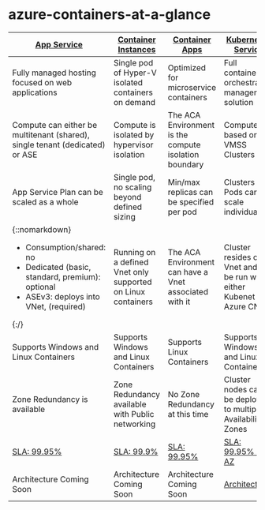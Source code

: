 # azure-containers-at-a-glance

| [App Service](appservice.md) | [Container Instances](containerinstancesmd)  | [Container Apps](containerapps.md) | [Kubernetes Service](aks.md) | 
| --- | --- | --- | --- |
| Fully managed hosting focused on web applications | Single pod of Hyper-V isolated containers on demand |Optimized for microservice containers | Full container orchestration management solution |
| Compute can either be multitenant (shared), single tenant (dedicated) or ASE | Compute is isolated by hypervisor isolation | The ACA Environment is the compute isolation boundary | Compute is based on VMSS Clusters |
| App Service Plan can be scaled as a whole | Single pod, no scaling beyond defined sizing | Min/max replicas can be specified per pod | Clusters and Pods can all scale individually |
| {::nomarkdown}<ul><li>Consumption/shared: no</li><li>Dedicated (basic, standard, premium): optional</li><li>ASEv3: deploys into VNet, (required)</li></ul>{:/} | Running on a defined Vnet only supported on Linux containers | The ACA Environment can have a Vnet associated with it | Cluster resides on a Vnet and can be run with either Kubenet or Azure CNI |
| Supports Windows and Linux Containers | Supports Windows and Linux Containers | Supports Linux Containers | Supports Windows and Linux Containers | 
| Zone Redundancy is available | Zone Redundancy available with Public networking | No Zone Redundancy at this time | Cluster nodes can be deployed to multiple Availability Zones |
| [SLA: 99.95%](https://azure.microsoft.com/en-us/support/legal/sla/app-service/v1_5/) | [SLA: 99.9%](https://azure.microsoft.com/en-us/support/legal/sla/container-instances/v1_0/) | [SLA: 99.95%](https://azure.microsoft.com/en-us/support/legal/sla/container-apps/v1_0/) | [SLA: 99.95% if in AZ](https://azure.microsoft.com/en-us/support/legal/sla/kubernetes-service/v1_1/) |  
| Architecture Coming Soon | Architecture Coming Soon | Architecture Coming Soon | [Architecture](https://github.com/Azure/AKS-Landing-Zone-Accelerator/tree/main/Scenarios/AKS-Secure-Baseline-PrivateCluster) | 
